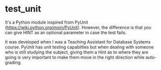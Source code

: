 # test_unit

It's a Python module inspired from PyUnit (https://wiki.python.org/moin/PyUnit). However, the difference is that you can give HINT as an optional parameter in case the test fails.

It was developed when I was a Teaching Assistant for Database Systems course. PyUnit has unit testing capabilties but when dealing with someone who is still studying the subject, giving them a Hint as to where they are going is very important to make them move in the right direction while auto-grading.
